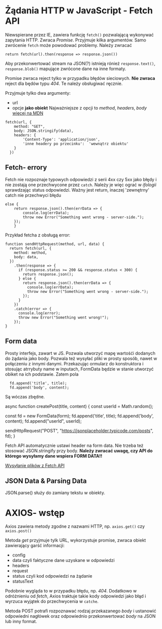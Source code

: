 # Żądania HTTP w JavaScript - Fetch API
Niewspierane przez IE, zawiera funkcję `fetch()` pozwalającą wykonywać zapytania HTTP. Zwraca _Promise_. Przyjmuje kilka argumentów. Samo zwrócenie `fetch` może powodować problemy. Należy zwracać 
```
return fetch(url).then(response => response.json())
```
Aby przekonwertować stream na JSON(?)
istnieją rónież `response.text()`, `response.blob()` mapujące zwrócone dane na inne formaty.  

Promise zwraca reject tylko w przypadku błędów sieciowych. **Nie zwraca** reject dla będów typu _404_. Te należy obsługiwać ręcznie. 

Przyjmuje tylko dwa argumenty:
- url
- opcje **jako obiekt**
Najważniejsze z opcji to _method_, _headers_, _body_ [więcej na MDN](https://developer.mozilla.org/en-US/docs/Web/API/fetch)

```
fetch(url, {
    method: "GET",
    body: JSON.stringify(data),
    headers: {
        'Content-Type': 'application/json',
        'inne headery po przecinku':  'wewnątrz obiektu'
    }
  })
```

## Fetch- errory
Fetch nie rozpoznaje typowych odpowiedzi z serii 4xx czy 5xx jako błędy i nie zostają one przechwycone przez `catch`. Należy je więc ograć w _ifologii_ sprawdzając status odpowiedzi. Ważny jest return, inaczej 'zewnętrny' catch nie przechwyci błędu 
```
else {
    return response.json().then(errData => {
        console.log(errData);
        throw new Error("Something went wrong - server-side.");
    });
    }
```

Przykład fetcha z obsługą error:

```
function sendHttpRequest(method, url, data) {
  return fetch(url, {
    method: method,
    body: data,
  })
    .then(response => {
      if (response.status >= 200 && response.status < 300) {
        return response.json();
      } else {
        return response.json().then(errData => {
          console.log(errData);
          throw new Error("Something went wrong - server-side.");
        });
      }
    })
    .catch(error => {
      console.log(error);
      throw new Error("Something went wrong!");
    });
}
```

## Form data
Prosty interfejs, zawart w JS. Pozwala utworzyć mapę wartośći dodanych do żądania jako body. Pozwala też wysyłać pliki w prosty sposób, nawet w połączeniu z innymi danymi. Przekazując ormularz do konstruktora i stosując atrrybuty name w inputach, FormData będzie w stanie utworzyć obiket na ich podstawie. Zatem pola 
```
  fd.append('title', title);
  fd.append('body', content);
```
Są wóczas zbędne. 

async function createPost(title, content) {
  const userId = Math.random();

  const fd = new FormData(form);
  fd.append('title', title);
  fd.append('body', content);
  fd.append("userId", userId);

  sendHttpRequest("POST", "https://jsonplaceholder.typicode.com/posts", fd);
}

Fetch API automatycznie ustawi header na form data. Nie trzeba też stosować JSON.stringify przy body.
**Należy zwracać uwagę, czy API do którego wysyłamy dane wspiera FORM DATA!!**

[Wysyłanie plików z Fetch API](https://developer.mozilla.org/en-US/docs/Web/API/File_API/Using_files_from_web_applications)

## JSON Data & Parsing Data
JSON.parse() służy do zamiany tekstu w obiekty.

# AXIOS- wstęp
Axios zawiera metody zgodne z nazwami HTTP, np. `axios.get()` czy `axios.post()`

Metoda _get_ przyjmuje tylk URL, wykorzystuje promise, zwraca obiekt zawierający garść informacji: 
- config
- data czyli faktyczne dane uzyskane w odpowiedzi
- headers
- request
- status czyli kod odpowiedzi na żądanie
- statusText

Podobnie wygląda to w przypadku błędu, np. _404_. Dodatkowo w odróżnieniu od _fetch_, Axios traktuje takie kody odpowiedzi jako błąd i wyrzuca wyjątek do przechwycenia w `catche`. 

Metoda POST potrafi rozpoznawać rodzaj przekazanego _body_ i ustanowić odpowiedni nagłówek oraz odpowiednio przekonwertować _body_ na JSON lub inny format. 